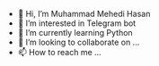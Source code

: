 - 👋 Hi, I’m Muhammad Mehedi Hasan
- 👀 I’m interested in Telegram bot
- 🌱 I’m currently learning Python
- 💞️ I’m looking to collaborate on ...
- 📫 How to reach me ...

<!---
muhammadmehedihasan23/muhammadmehedihasan23 is a ✨ special ✨ repository because its `README.md` (this file) appears on your GitHub profile.
You can click the Preview link to take a look at your changes.
--->
